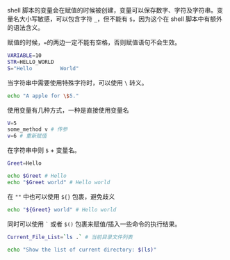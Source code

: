shell 脚本的变量会在赋值的时候被创建，变量可以保存数字、字符及字符串。变量名大小写敏感，可以包含字符 `_`，但不能有 `$`，因为这个在 shell 脚本中有额外的语法含义。

赋值的时候，`=`的两边一定不能有空格，否则赋值语句不会生效。

```bash
VARIABLE=10
STR=HELLO_WORLD
S="Hello         World"
```

当字符串中需要使用特殊字符时，可以使用 `\` 转义。

```bash
echo "A apple for \$5."
```

使用变量有几种方式，一种是直接使用变量名

```bash
V=5
some_method v # 传参
v=6 # 重新赋值
```

在字符串中则 `$` + 变量名。

```bash
Greet=Hello

echo $Greet # Hello
echo "$Greet world" # Hello world
```

在 `""` 中也可以使用 `${}` 包裹，避免歧义

```bash
echo "${Greet} world" # Hello world
```

同时可以使用 `` ` `` 或者 `$()` 包裹来赋值/插入一些命令的执行结果。

```bash
Current_File_List=`ls .` # 当前目录文件列表

echo "Show the list of current directory: $(ls)"
```
